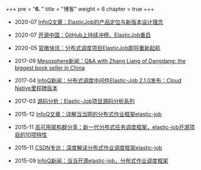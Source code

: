 +++
pre = "<b>6. </b>"
title = "博客"
weight = 6
chapter = true
+++

* 2020-07 [InfoQ文章：ElasticJob的产品定位与新版本设计理念](https://www.infoq.cn/article/ZcEsH20kUCB9QP1O1PNt)

* 2020-07 [开源中国：GitHub上持续冲榜，ElasticJob重启](https://mp.weixin.qq.com/s/QLKjn_dfVG2OBxbnrwDl5w)

* 2020-05 [官微快讯：分布式调度项目ElasticJob即将重新起航](https://mp.weixin.qq.com/s/XJFj_vOj3bR6HRQUzy1ikg)

* 2017-09 [Mesosphere新闻：Q&A with Zhang Liang of Dangdang: the biggest book seller in China](https://mesosphere.com/blog/qa-dangdang-book-seller-china/?from=timeline&isappinstalled=0)

* 2017-04 [InfoQ新闻：分布式调度中间件Elastic-Job 2.1.0发布：Cloud Native里程碑版本](http://www.infoq.com/cn/news/2017/04/Elastic-Job-2.1.0)

* 2017-03 [源码分析：Elastic-Job项目源码分析系列](http://blog.csdn.net/spy19881201/article/category/6784965)

* 2015-12 [InfoQ文章：详解当当网的分布式作业框架elastic-job](http://www.infoq.com/cn/articles/dangdang-distributed-work-framework-elastic-job)

* 2015-11 [高可用架构群分享：新一代分布式任务调度框架，elastic-job开源项目的10项特性](http://mp.weixin.qq.com/s?__biz=MzAwMDU1MTE1OQ==&mid=401047377&idx=1&sn=2a88e5b10d80e2b8bee289abd2fe4bd1&scene=23&srcid=1105c4GbpUGl6I6PyvRsRWxJ#rd)

* 2015-11 [CSDN专访：深度解读分布式作业调度框架elastic-job](http://www.csdn.net/article/2015-11-23/2826304)

* 2015-09 [InfoQ新闻：当当开源elastic-job，分布式作业调度框架](http://www.infoq.com/cn/news/2015/09/dangdang-elastic-job)
